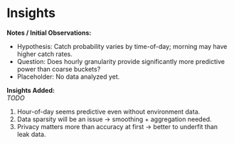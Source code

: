 # Insights

**Notes / Initial Observations:**  
- Hypothesis: Catch probability varies by time-of-day; morning may have higher catch rates.  
- Question: Does hourly granularity provide significantly more predictive power than coarse buckets?  
- Placeholder: No data analyzed yet.  

**Insights Added:**  
*TODO*  

1. Hour-of-day seems predictive even without environment data.
2. Data sparsity will be an issue → smoothing + aggregation needed.
3. Privacy matters more than accuracy at first → better to underfit than leak data.